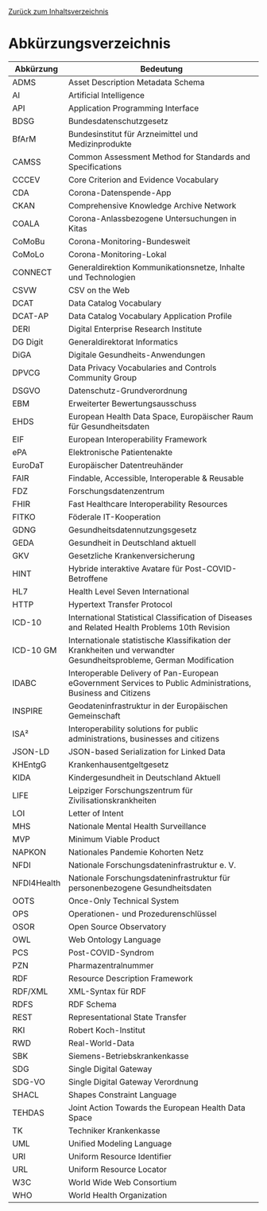 [Zurück zum Inhaltsverzeichnis](https://healthdcat-ap-de.github.io/healthdcat-ap.de/report_stage_1.html)
# Abkürzungsverzeichnis
| Abkürzung | Bedeutung |
| --- | --- |
| ADMS | Asset Description Metadata Schema |
| AI | Artificial Intelligence |
| API | Application Programming Interface |
| BDSG | Bundesdatenschutzgesetz |
| BfArM | Bundesinstitut für Arzneimittel und Medizinprodukte |
| CAMSS | Common Assessment Method for Standards and Specifications |
| CCCEV | Core Criterion and Evidence Vocabulary |
| CDA | Corona-Datenspende-App |
| CKAN | Comprehensive Knowledge Archive Network |
| COALA | Corona-Anlassbezogene Untersuchungen in Kitas |
| CoMoBu | Corona-Monitoring-Bundesweit |
| CoMoLo | Corona-Monitoring-Lokal |
| CONNECT | Generaldirektion Kommunikationsnetze, Inhalte und Technologien |
| CSVW | CSV on the Web |
| DCAT | Data Catalog Vocabulary |
| DCAT-AP | Data Catalog Vocabulary Application Profile |
| DERI | Digital Enterprise Research Institute |
| DG Digit | Generaldirektorat Informatics |
| DiGA | Digitale Gesundheits-Anwendungen |
| DPVCG | Data Privacy Vocabularies and Controls Community Group |
| DSGVO | Datenschutz-Grundverordnung |
| EBM | Erweiterter Bewertungsausschuss |
| EHDS | European Health Data Space, Europäischer Raum für Gesundheitsdaten |
| EIF | European Interoperability Framework |
| ePA | Elektronische Patientenakte |
| EuroDaT | Europäischer Datentreuhänder |
| FAIR | Findable, Accessible, Interoperable & Reusable |
| FDZ | Forschungsdatenzentrum |
| FHIR | Fast Healthcare Interoperability Resources |
| FITKO | Föderale IT-Kooperation |
| GDNG | Gesundheitsdatennutzungsgesetz |
| GEDA | Gesundheit in Deutschland aktuell |
| GKV | Gesetzliche Krankenversicherung |
| HINT | Hybride interaktive Avatare für Post-COVID-Betroffene |
| HL7 | Health Level Seven International |
| HTTP | Hypertext Transfer Protocol |
| ICD-10 | International Statistical Classification of Diseases and Related Health Problems 10th Revision |
| ICD-10 GM | Internationale statistische Klassifikation der Krankheiten und verwandter Gesundheitsprobleme, German Modification |
| IDABC | Interoperable Delivery of Pan-European eGovernment Services to Public Administrations, Business and Citizens |
| INSPIRE | Geodateninfrastruktur in der Europäischen Gemeinschaft |
| ISA² | Interoperability solutions for public administrations, businesses and citizens |
| JSON-LD | JSON-based Serialization for Linked Data |
| KHEntgG | Krankenhausentgeltgesetz |
| KIDA | Kindergesundheit in Deutschland Aktuell |
| LIFE | Leipziger Forschungszentrum für Zivilisationskrankheiten |
| LOI | Letter of Intent |
| MHS | Nationale Mental Health Surveillance |
| MVP | Minimum Viable Product |
| NAPKON | Nationales Pandemie Kohorten Netz |
| NFDI | Nationale Forschungsdateninfrastruktur e. V. |
| NFDI4Health | Nationale Forschungsdateninfrastruktur für personenbezogene Gesundheitsdaten |
| OOTS | Once-Only Technical System |
| OPS | Operationen- und Prozedurenschlüssel |
| OSOR | Open Source Observatory |
| OWL | Web Ontology Language |
| PCS | Post-COVID-Syndrom |
| PZN | Pharmazentralnummer |
| RDF | Resource Description Framework |
| RDF/XML | XML-Syntax für RDF |
| RDFS | RDF Schema |
| REST | Representational State Transfer |
| RKI | Robert Koch-Institut |
| RWD | Real-World-Data |
| SBK | Siemens-Betriebskrankenkasse |
| SDG | Single Digital Gateway |
| SDG-VO | Single Digital Gateway Verordnung |
| SHACL | Shapes Constraint Language |
| TEHDAS | Joint Action Towards the European Health Data Space |
| TK | Techniker Krankenkasse |
| UML | Unified Modeling Language |
| URI | Uniform Resource Identifier |
| URL | Uniform Resource Locator |
| W3C | World Wide Web Consortium |
| WHO | World Health Organization |
